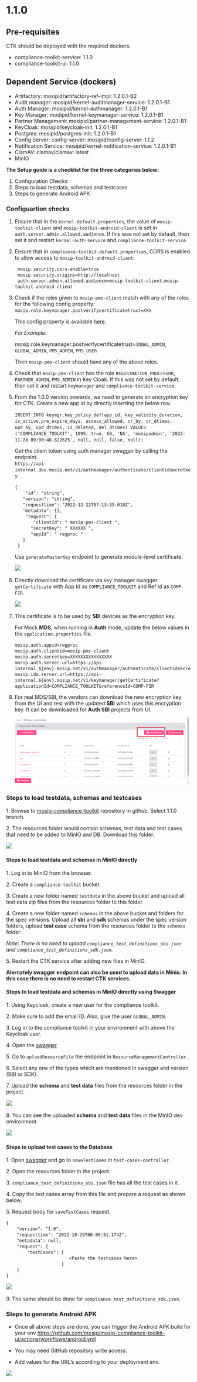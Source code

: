 # 1.1.0

## Pre-requisites

CTK should be deployed with the required dockers.

* compliance-toolkit-service: 1.1.0
* compliance-toolkit-ui: 1.1.0

## Dependent Service (dockers)

* Artifactory: mosipid/artifactory-ref-impl: 1.2.0.1-B2
* Audit manager: mosipid/kernel-auditmanager-service: 1.2.0.1-B1
* Auth Manager: mosipid/kernel-authmanager: 1.2.0.1-B1
* Key Manager: modipid/kernel-keymanager-service: 1.2.0.1-B1
* Partner Management: mosipid/partner-management-service: 1.2.0.1-B1
* KeyCloak: mosipid/keycloak-init: 1.2.0.1-B1
* Postgres: mosipid/postgres-init: 1.2.0.1-B1
* Config Server: config-server: mosipid/config-server: 1.1.2
* Notification Service: mosipid/kernel-notification-service: 1.2.0.1-B1
* ClamAV: clamav/clamav: latest
* MinIO

**The Setup guide is a checklist for the three categories below:**

1. Configuration Checks
2. Steps to load testdata, schemas and testcases
3. Steps to generate Android APK

### Configuartion checks

1. Ensure that in the `kernel-default.properties`, the value of `mosip-toolkit-client` and `mosip-toolkit-android-client` is set in `auth.server.admin.allowed.audience`. If this was not set by default, then set it and restart `kernel-auth-service` and `compliance-toolkit-service`.

2. Ensure that in `compliance-toolkit-default.properties`, CORS is enabled to allow access to `mosip-toolkit-android-client`:

   ```
    mosip.security.cors-enable=true
    mosip.security.origins=http://localhost
    auth.server.admin.allowed.audience=mosip-toolkit-client,mosip-toolkit-android-client
   ```

3. Check if the roles given to `mosip-pms-client` match with any of the roles for the following config property: 
       ` mosip.role.keymanager.postverifycertificatetrust=XXX`
       
   This config property is available [here](https://github.com/mosip/mosip-config/blob/${ENV_NAME}/kernel-default.properties).

   _For Example_:
    
    mosip.role.keymanager.postverifycertificatetrust=`ZONAL_ADMIN`, `GLOBAL_ADMIN`, `PMS_ADMIN`, `PMS_USER`

    Then `mosip-pms-client` should have any of the above roles.
    
4. Check that `mosip-pms-client` has the role `REGISTRATION_PROCESSOR`, `PARTNER_ADMIN`, `PMS_ADMIN` in Key Cloak. If this was not set by default, then set it and restart `keymanager` and `compliance-toolkit-service`.

5. From the 1.0.0 version onwards, we need to generate an encryption key for CTK.
Create a new app id by directly inserting the below row.

   `INSERT INTO keymgr.key_policy_def(app_id, key_validity_duration, is_active,pre_expire_days, access_allowed, cr_by, cr_dtimes, upd_by, upd_dtimes, is_deleted, del_dtimes) VALUES ('COMPLIANCE_TOOLKIT', 1095, true, 60, 'NA', 'mosipadmin', '2022-11-28 09:00:40.822625', null, null, false, null);`

   Get the client token using auth manager swagger by calling the endpoint.     
   `https://api-internal.dev.mosip.net/v1/authmanager/authenticate/clientidsecretkey`

   ```
   {
       "id": "string",
      "version": "string",
      "requesttime": "2022-12-22T07:13:35.010Z",
      "metadata": {},
       "request": {
          "clientId": " mosip-pms-client ",
         "secretKey": " XXXXXX ",
         "appId": " regproc "
      }
    }
   ```

   Use `generateMasterKey` endpoint to generate module-level certificate.

   ![](\_images/ctk-generateMasterkey.png)

6. Directly download the certificate via key manager swagger `getCertificate` with App Id as `COMPLIANCE_TOOLKIT` and Ref Id as `COMP-FIR`.

   ![](\_images/ctk-getCertificate.png)

7. This certificate is to be used by **SBI** devices as the encryption key.

   For Mock **MDS**, when running in **Auth** mode, update the below values in the `application.properties` file.

    ```
    mosip.auth.appid=regproc
    mosip.auth.clientid=mosip-pms-client
    mosip.auth.secretkey=XXXXXXXXXXXXXXXX
    mosip.auth.server.url=https://api-internal.${env}.mosip.net/v1/authmanager/authenticate/clientidsecretkey 
    mosip.ida.server.url=https://api-internal.${env}.mosip.net/v1/keymanager/getCertificate?applicationId=COMPLIANCE_TOOLKIT&referenceId=COMP-FIR
    ```

8. For real MDS/SBI, the vendors can download the new encryption key from the UI and test with the updated **SBI** which uses this encryption key.
   It can be downloaded for **Auth SBI** projects from UI.

   ![](_images/ctk-encryptionkey.png)

### Steps to load testdata, schemas and testcases

1\. Browse to [mosip-compliance-toolkit](https://github.com/mosip-compliance-toolkit.git) repository in github. Select 1.1.0 branch.

2\. The resources folder would contain schemas, test data and test cases that need to be added to MinIO and DB. Download this folder.

![](\_images/ctk-resources-folder.png)

#### Steps to load testdata and schemas in MinIO directly

1\. Log in to MinIO from the browser.

2\. Create a `compliance-toolkit` bucket.

3\. Create a new folder named `testdata` in the above bucket and upload all test data zip files from the resources folder to this folder.

4\. Create a new folder named `schemas` in the above bucket and folders for the spec versions. Upload all **sbi** and **sdk** schemas under the spec version folders, upload **test case** schema from the resources folder to the `schemas` folder.

_Note_: _There is no need to upload `compliance_test_definitions_sbi.json` and `compliance_test_definitions_sdk.json`._

5\. Restart the CTK service after adding new files in MinIO.

**Alernately swagger endpoint can also be used to upload data in Minio. In this case there is no need to restart CTK services.**


#### Steps to load testdata and schemas in MinIO directly using Swagger

1\. Using Keycloak, create a new user for the compliance toolkit.

2\. Make sure to add the email ID. Also, give the user `GLOBAL_ADMIN`.

3\. Log in to the compliance toolkit in your environment with above the Keycloak user.

4\. Open the [swagger](https://{api-internal-env-url}/v1/toolkit/swagger-ui/index.html?configUrl=/v1/toolkit/v3/api-docs/swagger-config).

5\. Go to `uploadResourceFile` the endpoint in `ResourceManagementController`.

6\. Select any one of the types which are mentioned in swagger and version (SBI or SDK).

7\. Upload the **schema** and **test data** files from the resources folder in the project.

![](\_images/ctk-upload-resources.png)

8\. You can see the uploaded **schema** and **test data** files in the MinIO dev environment.

![](\_images/ctk-minIO.png)

#### Steps to upload test cases to the Database

1\. Open [swagger](https://{api-internal-env-url}/v1/toolkit/swagger-ui/index.html?configUrl=/v1/toolkit/v3/api-docs/swagger-config) and go to `saveTestCases` in `test-cases-controller`.

2\. Open the resources folder in the project.

3\. `compliance_test_definitions_sbi.json` file has all the test cases in it.

4\. Copy the test cases array from this file and prepare a request as shown below.

5\. Request body for `saveTestCases` request.

```
{
    "version": "1.0",
    "requesttime": "2022-10-29T06:06:51.174Z",
    "metadata": null,
    "request": {
        "testCases": [
                        <Paste the testcases here>
                     ]
    }
}
```

![](\_images/ctk-testcases-upload.png)

9\. The same should be done for `compliance_test_definitions_sdk.json`.

### Steps to generate Android APK

* Once all above steps are done, you can trigger the Android APK build for your env
https://github.com/mosip/mosip-compliance-toolkit-ui/actions/workflows/android.yml

* You may need GitHub repository write access.

* Add values for the URL’s according to your deployment env.

![](\_images/ctk-android-apk1.png)
